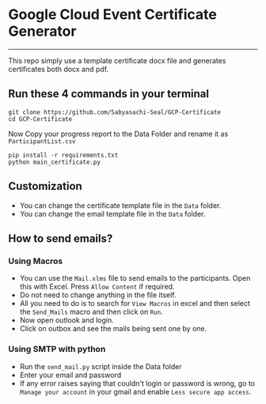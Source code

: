 # Google Cloud Event Certificate Generator

---

This repo simply use a template certificate docx file and generates certificates
both docx and pdf.

## Run these 4 commands in your terminal

```
git clone https://github.com/Sabyasachi-Seal/GCP-Certificate
cd GCP-Certificate
```
Now Copy your progress report to the Data Folder and rename it as `ParticipantList.csv`
```
pip install -r requirements.txt
python main_certificate.py
```

## Customization
- You can change the certificate template file in the `Data` folder.
- You can change the email template file in the `Data` folder.

## How to send emails?
### Using Macros
- You can use the `Mail.xlms` file to send emails to the participants. Open this with Excel. Press ```Allow Content``` if required.
- Do not need to change anything in the file itself.
- All you need to do is to search for ```View Macros```  in excel and then select the ```Send_Mails``` macro and then click on ```Run```.
- Now open outlook and login.
- Click on outbox and see the mails being sent one by one.

### Using SMTP with python
- Run the ```send_mail.py``` script inside the Data folder
- Enter your email and password
- If any error raises saying that couldn't login or password is wrong, go to ```Manage your account``` in your gmail and enable ```Less secure app access```.

<h2></h2>
